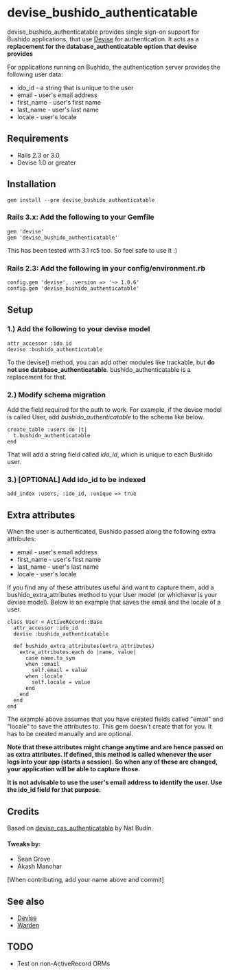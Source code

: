 devise_bushido_authenticatable
=======

devise_bushido_authenticatable provides single sign-on support for Bushido applications, that use 
[Devise](http://github.com/plataformatec/devise) for authentication. It acts as a **replacement for the database_authenticatable option that devise provides**

For applications running on Bushido, the authentication server provides the following user data:

* ido_id - a string that is unique to the user
* email - user's email address
* first_name - user's first name
* last_name - user's last name
* locale - user's locale


Requirements
------------

- Rails 2.3 or 3.0
- Devise 1.0 or greater

Installation
------------

    gem install --pre devise_bushido_authenticatable
    
### Rails 3.x: Add the following to your Gemfile

    gem 'devise'
    gem 'devise_bushido_authenticatable'

This has been tested with 3.1 rc5 too. So feel safe to use it :)

### Rails 2.3: Add the following in your config/environment.rb
    
    config.gem 'devise', :version => '~> 1.0.6'
    config.gem 'devise_bushido_authenticatable'


Setup
-----

### 1.) Add the following to your devise model

    attr_accessor :ido_id
    devise :bushido_authenticatable
    
To the devise() method, you can add other modules like trackable, but **do not use database_authenticatable**. bushido_authenticatable is a replacement for that.

### 2.) Modify schema migration

Add the field required for the auth to work. For example, if the devise model is called User, add *bushido_authenticatable* to the schema like below.

    create_table :users do |t|
      t.bushido_authenticatable
    end

That will add a string field called *ido_id*, which is unique to each Bushido user.


### 3.) [OPTIONAL] Add ido_id to be indexed

    add_index :users, :ido_id, :unique => true

   
Extra attributes
----------------

When the user is authenticated, Bushido passed along the following extra attributes:

* email - user's email address
* first_name - user's first name
* last_name - user's last name
* locale - user's locale

If you find any of these attributes useful and want to capture them, add a bushido_extra_attributes method to your User model (or whichever is your devise model). Below is an example that saves the email and the locale of a user.

    class User < ActiveRecord::Base
      attr_accessor :ido_id
      devise :bushido_authenticatable
      
      def bushido_extra_attributes(extra_attributes)
        extra_attributes.each do |name, value|
          case name.to_sym
          when :email
            self.email = value
          when :locale
            self.locale = value
          end
        end
      end
    end

The example above assumes that you have created fields called "email" and "locale" to save the attributes to. This gem doesn't create that for you. It has to be created manually and are optional.

__Note that these attributes might change anytime and are hence passed on as extra attributes. If defined, this method is called whenever the user logs into your app (starts a session). So when any of these are changed, your application will be able to capture those.__

**It is not advisable to use the user's email address to identify the user. Use the ido_id field for that purpose.**

Credits
--------
Based on [devise_cas_authenticatable](http://github.com/nbudin/devise_cas_authenticatable) by Nat Budin.

#### Tweaks by:

* Sean Grove
* Akash Manohar

[When contributing, add your name above and commit]

See also
--------

* [Devise](http://github.com/plataformatec/devise)
* [Warden](http://github.com/hassox/warden)


TODO
----

* Test on non-ActiveRecord ORMs
